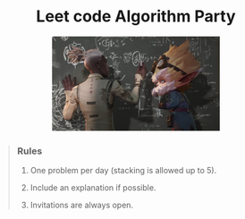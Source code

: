 <div align="center">

# Leet code Algorithm Party

<img src="./youngjoon/imgs/main.png" alt="main" width="300"/>
</div>

> ### Rules
> 
> 1. One problem per day (stacking is allowed up to 5).
>
> 2. Include an explanation if possible. 
>
> 3. Invitations are always open.
